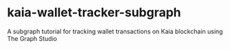 # kaia-wallet-tracker-subgraph
A subgraph tutorial for tracking wallet transactions on Kaia blockchain using The Graph Studio
